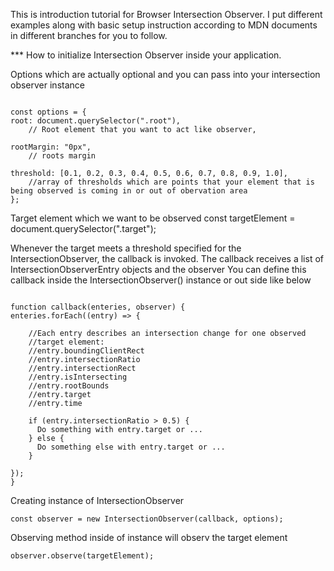 This is introduction tutorial for Browser Intersection Observer.
I put different examples along with basic setup instruction according to MDN documents in different branches for you to follow.

\*\*\* How to initialize Intersection Observer inside your application.

Options which are actually optional and you can pass into your intersection observer instance

```

const options = {
root: document.querySelector(".root"),
    // Root element that you want to act like observer,

rootMargin: "0px",
    // roots margin

threshold: [0.1, 0.2, 0.3, 0.4, 0.5, 0.6, 0.7, 0.8, 0.9, 1.0],
    //array of thresholds which are points that your element that is being observed is coming in or out of obervation area
};

```

Target element which we want to be observed
const targetElement = document.querySelector(".target");

Whenever the target meets a threshold specified for the IntersectionObserver,
the callback is invoked. The callback receives a list of IntersectionObserverEntry objects and the observer
You can define this callback inside the IntersectionObserver() instance or out side like below

```

function callback(enteries, observer) {
enteries.forEach((entry) => {

    //Each entry describes an intersection change for one observed
    //target element:
    //entry.boundingClientRect
    //entry.intersectionRatio
    //entry.intersectionRect
    //entry.isIntersecting
    //entry.rootBounds
    //entry.target
    //entry.time

    if (entry.intersectionRatio > 0.5) {
      Do something with entry.target or ...
    } else {
      Do something else with entry.target or ...
    }

});
}

```

Creating instance of IntersectionObserver

```
const observer = new IntersectionObserver(callback, options);
```

Observing method inside of instance will observ the target element

```
observer.observe(targetElement);
```
